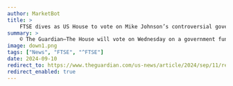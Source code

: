 ```yaml
---
author: MarketBot
title: >
    FTSE dives as US House to vote on Mike Johnson’s controversial government funding bill
summary: >
    © The Guardian—The House will vote on Wednesday on a government funding package that appears doomed to fail in the divided Congress, as Democrats and a handful of Republicans voice concerns about the two-pronged proposal.
image: down1.png
tags: ["News", "FTSE", "^FTSE"]
date: 2024-09-10
redirect_to: https://www.theguardian.com/us-news/article/2024/sep/11/republicans-government-spending-bill
redirect_enabled: true
---
```

